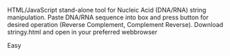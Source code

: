 HTML/JavaScript stand-alone tool for Nucleic Acid (DNA/RNA) string manipulation. Paste DNA/RNA sequence into box and press button for desired operation (Reverse Complement, Complement Reverse).
Download stringy.html and open in your preferred webbrowser

Easy

